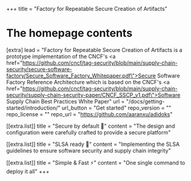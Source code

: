 +++
title = "Factory for Repeatable Secure Creation of Artifacts"


# The homepage contents
[extra]
lead = "Factory for Repeatable Secure Creation of Artifacts is a prototype implementation of the CNCF's <a href=\"https://github.com/cncf/tag-security/blob/main/supply-chain-security/secure-software-factory/Secure_Software_Factory_Whitepaper.pdf\">Secure Software Factory Reference Architecture</a> which is based on the CNCF's <a href=\"https://github.com/cncf/tag-security/blob/main/supply-chain-security/supply-chain-security-paper/CNCF_SSCP_v1.pdf\">Software Supply Chain Best Practices White Paper</a>"
url = "/docs/getting-started/introduction/"
url_button = "Get started"
repo_version = ""
repo_license = ""
repo_url = "https://github.com/aaranxu/adidoks"

[[extra.list]]
title = "Secure by default 🔐"
content = "The design and configuration were carefully crafted to provide a secure platform"

[[extra.list]]
title = "SLSA ready 💃"
content = "Implementing the SLSA guidelines to ensure software security and supply chain integrity"

[[extra.list]]
title = "Simple & Fast ⚡️"
content = "One single command to deploy it all"
+++
